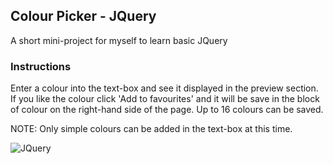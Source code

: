 ## Colour Picker - JQuery

A short mini-project for myself to learn basic JQuery

### Instructions

  Enter a colour into the text-box and see it displayed in the preview section.
  If you like the colour click 'Add to favourites' and it will be save in the block of colour on the right-hand side of the page.
  Up to 16 colours can be saved.

  NOTE: Only simple colours can be added in the text-box at this time.

![JQuery](https://camo.githubusercontent.com/02ed3f6695f288aedec24c2a329c667281efef5f/687474703a2f2f707265636973696f6e2d736f6674776172652e636f6d2f77702d636f6e74656e742f75706c6f6164732f323031342f30342f6a5175726572792e676966)
